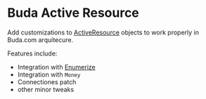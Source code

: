 # Buda Active Resource

Add customizations to [ActiveResource](https://github.com/rails/activeresource) objects to work properly in Buda.com arquitecure.

Features include:
- Integration with [Enumerize](https://github.com/brainspec/enumerize)
- Integration with `Money`
- Connectiones patch
- other minor tweaks
